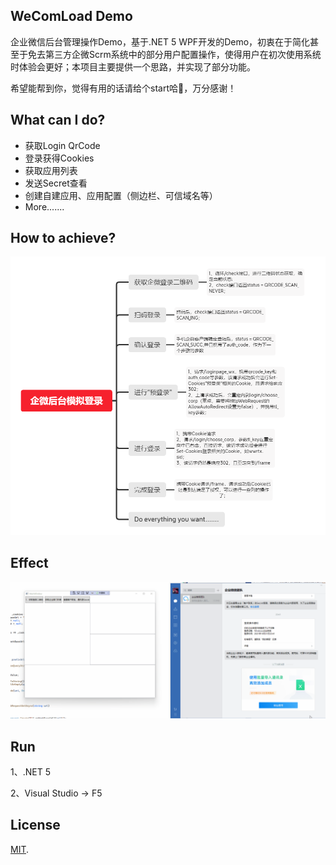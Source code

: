 ## WeComLoad Demo

企业微信后台管理操作Demo，基于.NET 5 WPF开发的Demo，初衷在于简化甚至于免去第三方企微Scrm系统中的部分用户配置操作，使得用户在初次使用系统时体验会更好；本项目主要提供一个思路，并实现了部分功能。

希望能帮到你，觉得有用的话请给个start哈🙌，万分感谢！



## What can I do?

* 获取Login QrCode
* 登录获得Cookies
* 获取应用列表
* 发送Secret查看
* 创建自建应用、应用配置（侧边栏、可信域名等）
* More.......



## How to achieve?

![mind.png (972×859) (raw.githubusercontent.com)](https://github.com/Memoyu/WeComLoad/raw/master/doc/mind.png)



## Effect

![Effect.gif](https://github.com/Memoyu/WeComLoad/raw/master/doc/Effect.gif)



## Run

1、.NET 5

2、Visual Studio -> F5



## License

[MIT](LICENSE).

